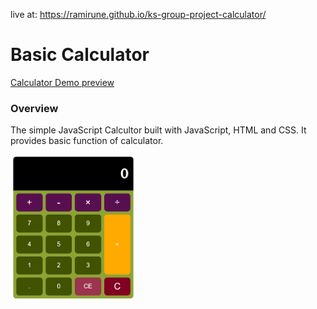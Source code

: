 live at: https://ramirune.github.io/ks-group-project-calculator/

# Basic Calculator

[Calculator Demo preview](https://ramirune.github.io/ks-group-project-calculator/)

### Overview

The simple JavaScript Calcultor built with JavaScript, HTML and CSS. It provides basic function of calculator.

<img src="./calculator-img.png" alt="calculator screenshot" width="200" />

